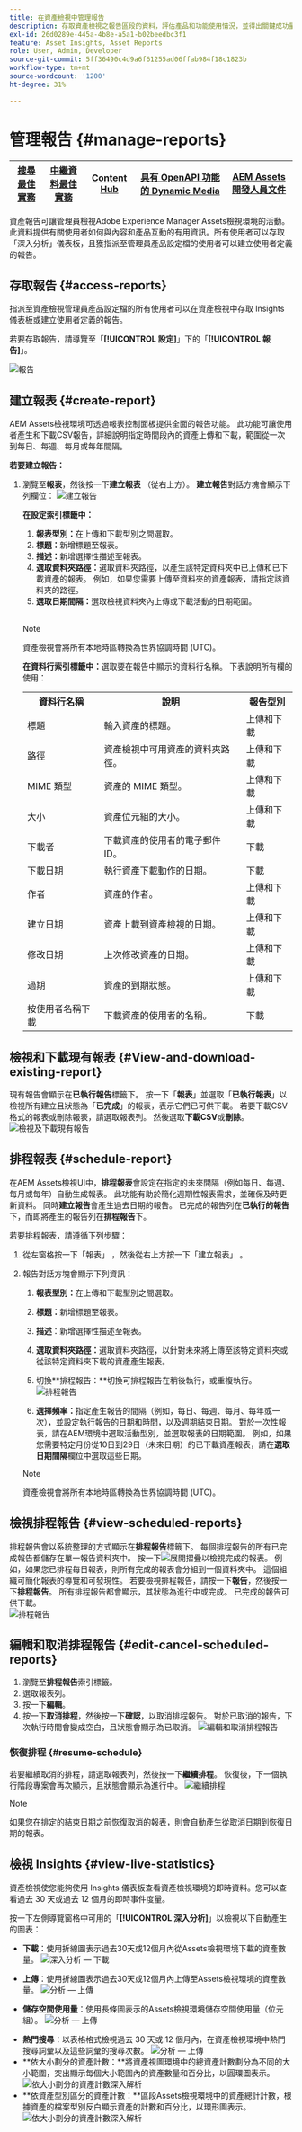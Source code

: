 ```yaml
---
title: 在資產檢視中管理報告
description: 存取資產檢視之報告區段的資料，評估產品和功能使用情況，並得出關鍵成功量度的見解。
exl-id: 26d0289e-445a-4b8e-a5a1-b02beedbc3f1
feature: Asset Insights, Asset Reports
role: User, Admin, Developer
source-git-commit: 5ff36490c4d9a6f61255ad06ffab984f18c1823b
workflow-type: tm+mt
source-wordcount: '1200'
ht-degree: 31%

---
```


# 管理報告 {#manage-reports}

| [搜尋最佳實務](/help/assets/search-best-practices.md) | [中繼資料最佳實務](/help/assets/metadata-best-practices.md) | [Content Hub](/help/assets/product-overview.md) | [具有 OpenAPI 功能的 Dynamic Media](/help/assets/dynamic-media-open-apis-overview.md) | [AEM Assets 開發人員文件](https://developer.adobe.com/experience-cloud/experience-manager-apis/) |
| ------------- | --------------------------- |---------|----|-----|

資產報告可讓管理員檢視Adobe Experience Manager Assets檢視環境的活動。 此資料提供有關使用者如何與內容和產品互動的有用資訊。所有使用者可以存取「深入分析」儀表板，且獲指派至管理員產品設定檔的使用者可以建立使用者定義的報告。

## 存取報告 {#access-reports}

指派至資產檢視管理員產品設定檔的所有使用者可以在資產檢視中存取 Insights 儀表板或建立使用者定義的報告。

若要存取報告，請導覽至「**[!UICONTROL 設定]**」下的「**[!UICONTROL 報告]**」。

![報告](assets/reports.png)

<!--
In the **[!UICONTROL Reports]** screen, various components are shown in the tabular format which includes the following:

* **Title**: Title of the report
* **Type**: Determines whether the report is uploaded or downloaded to the repository
* **Description**: Provide details of the report that was given during uploading/downloading the report
* **Status**: Determines whether the report is completed, under progress, or deleted.
* **Author**: Provides email of the author who has uploaded/downloaded the report.
* **Created**: Gives information of the date when the report was generated.
-->

## 建立報表 {#create-report}

AEM Assets檢視環境可透過報表控制面板提供全面的報告功能。 此功能可讓使用者產生和下載CSV報告，詳細說明指定時間段內的資產上傳和下載，範圍從一次到每日、每週、每月或每年間隔。

**若要建立報告：**

1. 瀏覽至&#x200B;**報表**，然後按一下&#x200B;**建立報表** （從右上方）。 **建立報告**對話方塊會顯示下列欄位：
   ![建立報告](/help/assets/assets/executed-reports1.svg)

   **在設定索引標籤中：**

   1. **報表型別：**&#x200B;在上傳和下載型別之間選取。
   1. **標題：**&#x200B;新增標題至報表。
   1. **描述：**&#x200B;新增選擇性描述至報表。
   1. **選取資料夾路徑：**&#x200B;選取資料夾路徑，以產生該特定資料夾中已上傳和已下載資產的報表。 例如，如果您需要上傳至資料夾的資產報表，請指定該資料夾的路徑。
   1. **選取日期間隔：**&#x200B;選取檢視資料夾內上傳或下載活動的日期範圍。
   <br>

   >[!NOTE]
   >
   > 資產檢視會將所有本地時區轉換為世界協調時間 (UTC)。

   **在資料行索引標籤中：**&#x200B;選取要在報告中顯示的資料行名稱。 下表說明所有欄的使用：

   <table>
    <tbody>
     <tr>
      <th><strong>資料行名稱</strong></th>
      <th><strong>說明</strong></th>
      <th><strong>報告型別</strong></th>
     </tr>
     <tr>
      <td>標題</td>
      <td>輸入資產的標題。</td>
      <td>上傳和下載</td>
     </tr>
     <tr>
      <td>路徑</td>
      <td>資產檢視中可用資產的資料夾路徑。</td>
      <td>上傳和下載</td>
     </tr>
     <tr>
      <td>MIME 類型</td>
      <td>資產的 MIME 類型。</td>
      <td>上傳和下載</td>
     </tr>
     <tr>
      <td>大小</td>
      <td>資產位元組的大小。</td>
      <td>上傳和下載</td>
     </tr>
     <tr>
      <td>下載者</td>
      <td>下載資產的使用者的電子郵件ID。</td>
      <td>下載</td>
     </tr>
     <tr>
      <td>下載日期</td>
      <td>執行資產下載動作的日期。</td>
      <td>下載</td>
     </tr>
     <tr>
      <td>作者</td>
      <td>資產的作者。</td>
      <td>上傳和下載</td>
     </tr>
     <tr>
      <td>建立日期</td>
      <td>資產上載到資產檢視的日期。</td>
      <td>上傳和下載</td>
     </tr>
     <tr>
      <td>修改日期</td>
      <td>上次修改資產的日期。</td>
      <td>上傳和下載</td>
     </tr>
     <tr>
      <td>過期</td>
      <td>資產的到期狀態。</td>
      <td>上傳和下載</td>
     </tr>
     <tr>
      <td>按使用者名稱下載</td>
      <td>下載資產的使用者的名稱。</td>
      <td>下載</td>
     </tr>           
    </tbody>
   </table>

## 檢視和下載現有報表 {#View-and-download-existing-report}

現有報告會顯示在&#x200B;**已執行報告**&#x200B;標籤下。 按一下「**報表**」並選取「**已執行報表**」以檢視所有建立且狀態為「**已完成**」的報表，表示它們已可供下載。 若要下載CSV格式的報表或刪除報表，請選取報表列。 然後選取&#x200B;**下載CSV**&#x200B;或&#x200B;**刪除**。
![檢視及下載現有報告](/help/assets/assets/view-download-existing-report.png)

## 排程報表 {#schedule-report}

在AEM Assets檢視UI中，**排程報表**&#x200B;會設定在指定的未來間隔（例如每日、每週、每月或每年）自動生成報表。 此功能有助於簡化週期性報表需求，並確保及時更新資料。 同時&#x200B;**建立報告**&#x200B;會產生過去日期的報告。 已完成的報告列在&#x200B;**已執行的報告**&#x200B;下，而即將產生的報告列在&#x200B;**排程報告**&#x200B;下。

若要排程報表，請遵循下列步驟：

1. 從左窗格按一下「報表」 ，然後從右上方按一下「建立報表」 。
1. 報告對話方塊會顯示下列資訊：
   1. **報表型別：**&#x200B;在上傳和下載型別之間選取。
   1. **標題：**&#x200B;新增標題至報表。
   1. **描述**：新增選擇性描述至報表。
   1. **選取資料夾路徑：**&#x200B;選取資料夾路徑，以針對未來將上傳至該特定資料夾或從該特定資料夾下載的資產產生報表。
   1. 切換&#x200B;**排程報告：**切換可排程報告在稍後執行，或重複執行。
      ![排程報告](/help/assets/assets/schedule-reports1.svg)

   1. **選擇頻率：**&#x200B;指定產生報告的間隔（例如，每日、每週、每月、每年或一次），並設定執行報告的日期和時間，以及週期結束日期。 對於一次性報表，請在AEM環境中選取活動型別，並選取報表的日期範圍。 例如，如果您需要特定月份從10日到29日（未來日期）的已下載資產報表，請在&#x200B;**選取日期間隔**&#x200B;欄位中選取這些日期。

   >[!NOTE]
   >
   > 資產檢視會將所有本地時區轉換為世界協調時間 (UTC)。

## 檢視排程報告 {#view-scheduled-reports}

排程報告會以系統整理的方式顯示在&#x200B;**排程報告**&#x200B;標籤下。 每個排程報告的所有已完成報告都儲存在單一報告資料夾中。 按一下![展開摺疊](/help/assets/assets/expand-icon1.svg)以檢視完成的報表。 例如，如果您已排程每日報表，則所有完成的報表會分組到一個資料夾中。 這個組織可簡化報表的導覽和可發現性。 若要檢視排程報告，請按一下&#x200B;**報告**，然後按一下&#x200B;**排程報告**。 所有排程報告都會顯示，其狀態為進行中或完成。 已完成的報告可供下載。\
![排程報告](/help/assets/assets/scheduled-reports-tab.png)

## 編輯和取消排程報告 {#edit-cancel-scheduled-reports}

1. 瀏覽至&#x200B;**排程報告**&#x200B;索引標籤。
1. 選取報表列。
1. 按一下&#x200B;**編輯**。
1. 按一下&#x200B;**取消排程**，然後按一下&#x200B;**確認**，以取消排程報告。 對於已取消的報告，下次執行時間會變成空白，且狀態會顯示為已取消。
   ![編輯和取消排程報告](/help/assets/assets/cancel-edit-scheduled-reports.png)

### 恢復排程 {#resume-schedule}

若要繼續取消的排程，請選取報表列，然後按一下&#x200B;**繼續排程**。 恢復後，下一個執行階段專案會再次顯示，且狀態會顯示為進行中。
![繼續排程](/help/assets/assets/resume-schedule.png)

>[!NOTE]
>
> 如果您在排定的結束日期之前恢復取消的報表，則會自動產生從取消日期到恢復日期的報表。

## 檢視 Insights {#view-live-statistics}

資產檢視使您能夠使用 Insights 儀表板查看資產檢視環境的即時資料。您可以查看過去 30 天或過去 12 個月的即時事件度量。

<!--![Toolbar options when you select an asset](assets/assets-view-live-statistics.png)-->

按一下左側導覽窗格中可用的「**[!UICONTROL 深入分析]**」以檢視以下自動產生的圖表：

* **下載**：使用折線圖表示過去30天或12個月內從Assets檢視環境下載的資產數量。
  ![深入分析 — 下載](/help/assets/assets/insights-downloads2341.svg)

* **上傳**：使用折線圖表示過去30天或12個月內上傳至Assets檢視環境的資產數量。
  ![分析 — 上傳](/help/assets/assets/insights-uplods2.svg)
  <!--* **Asset Count by Size**: The division of count of assets based on their range of various sizes from 0 MB to 100 GB.-->

* **儲存空間使用量**：使用長條圖表示的Assets檢視環境儲存空間使用量（位元組）。
  ![分析 — 上傳](/help/assets/assets/insights-storage-usage1.svg)
  <!--* **Delivery**: The graph depicts the count of assets as the delivery dates.-->

<!--* **Asset Count by Asset Type**: Represents count of various MIME types of the available assets. For example, application/zip, image/png, video/mp4, application/postscripte.-->

* **熱門搜尋**：以表格格式檢視過去 30 天或 12 個月內，在資產檢視環境中熱門搜尋詞彙以及這些詞彙的搜尋次數。
  ![分析 — 上傳](/help/assets/assets/insights-top-search.svg)
  <!--
   ![Insights](assets/insights1.png)
   ![Insights](assets/insights2.png)
   -->
* **依大小劃分的資產計數：**將資產視圖環境中的總資產計數劃分為不同的大小範圍，突出顯示每個大小範圍內的資產數量和百分比，以圓環圖表示。
  ![依大小劃分的資產計數深入解析](/help/assets/assets/insights-assets-count-by-size.svg)
* **依資產型別區分的資產計數：**區段Assets檢視環境中的資產總計計數，根據資產的檔案型別反白顯示資產的計數和百分比，以環形圖表示。
  ![依大小劃分的資產計數深入解析](/help/assets/assets/insights-assest-count-by-asset-type1.svg)
